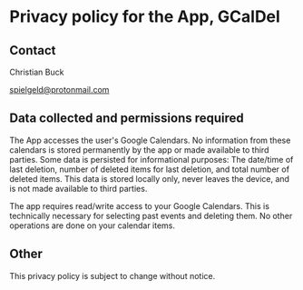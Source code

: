 # Privacy policy for the App, GCalDel

## Contact

Christian Buck

spielgeld@protonmail.com

## Data collected and permissions required

The App accesses the user's Google Calendars. No information from these calendars is stored permanently by the app or made available to third parties. Some data is persisted for informational purposes: The date/time of last deletion, number of deleted items for last deletion, and total number of deleted items. This data is stored locally only, never leaves the device, and is not made available to third parties.

The app requires read/write access to your Google Calendars. This is technically necessary for selecting past events and deleting them. No other operations are done on your calendar items.

## Other

This privacy policy is subject to change without notice.
